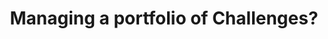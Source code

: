 ---
# Order that this section appears on the page.
weight: 30

# Section title
title: Managing a portfolio of Challenges?

# Section subtitle
summary: 'Do you want to coordinate the climbing of many mountains in parallel and together? And having an overview of what the status is of each?

- How to coordinate a set of challenges with a common underlying theme?

- How do I grow a community around a set of challenges?

- How do I bring consistency to a set of challenges?
'
---